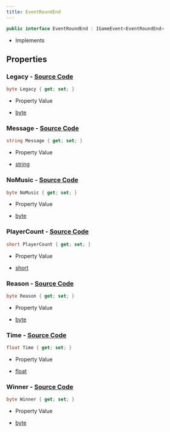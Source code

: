 ```yaml
---
title: EventRoundEnd
---
```


```csharp
public interface EventRoundEnd : IGameEvent<EventRoundEnd>
```

- Implements

## Properties

### **Legacy** - [Source Code](https://github.com/swiftly-solution/swiftlys2/blob/main/managed/src/SwiftlyS2.Generated/GameEvents/Interfaces/EventRoundEnd.cs#L49)

```csharp
byte Legacy { get; set; }
```

- Property Value

- [byte](https://learn.microsoft.com/dotnet/api/system.byte)

### **Message** - [Source Code](https://github.com/swiftly-solution/swiftlys2/blob/main/managed/src/SwiftlyS2.Generated/GameEvents/Interfaces/EventRoundEnd.cs#L37)

```csharp
string Message { get; set; }
```

- Property Value

- [string](https://learn.microsoft.com/dotnet/api/system.string)

### **NoMusic** - [Source Code](https://github.com/swiftly-solution/swiftlys2/blob/main/managed/src/SwiftlyS2.Generated/GameEvents/Interfaces/EventRoundEnd.cs#L63)

```csharp
byte NoMusic { get; set; }
```

- Property Value

- [byte](https://learn.microsoft.com/dotnet/api/system.byte)

### **PlayerCount** - [Source Code](https://github.com/swiftly-solution/swiftlys2/blob/main/managed/src/SwiftlyS2.Generated/GameEvents/Interfaces/EventRoundEnd.cs#L56)

```csharp
short PlayerCount { get; set; }
```

- Property Value

- [short](https://learn.microsoft.com/dotnet/api/system.int16)

### **Reason** - [Source Code](https://github.com/swiftly-solution/swiftlys2/blob/main/managed/src/SwiftlyS2.Generated/GameEvents/Interfaces/EventRoundEnd.cs#L30)

```csharp
byte Reason { get; set; }
```

- Property Value

- [byte](https://learn.microsoft.com/dotnet/api/system.byte)

### **Time** - [Source Code](https://github.com/swiftly-solution/swiftlys2/blob/main/managed/src/SwiftlyS2.Generated/GameEvents/Interfaces/EventRoundEnd.cs#L42)

```csharp
float Time { get; set; }
```

- Property Value

- [float](https://learn.microsoft.com/dotnet/api/system.single)

### **Winner** - [Source Code](https://github.com/swiftly-solution/swiftlys2/blob/main/managed/src/SwiftlyS2.Generated/GameEvents/Interfaces/EventRoundEnd.cs#L23)

```csharp
byte Winner { get; set; }
```

- Property Value

- [byte](https://learn.microsoft.com/dotnet/api/system.byte)


